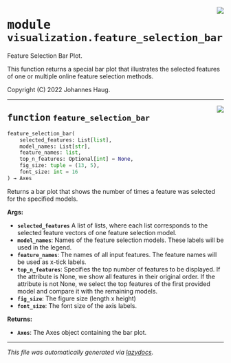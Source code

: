 <!-- markdownlint-disable -->

<a href="https://github.com/haugjo/float/tree/main/float/visualization/feature_selection_bar.py#L0"><img align="right" style="float:right;" src="https://img.shields.io/badge/-source-cccccc?style=flat-square"></a>

# <kbd>module</kbd> `visualization.feature_selection_bar`
Feature Selection Bar Plot. 

This function returns a special bar plot that illustrates the selected features of one or multiple online feature selection methods. 

Copyright (C) 2022 Johannes Haug. 


---

<a href="https://github.com/haugjo/float/tree/main/float/visualization/feature_selection_bar.py#L19"><img align="right" style="float:right;" src="https://img.shields.io/badge/-source-cccccc?style=flat-square"></a>

## <kbd>function</kbd> `feature_selection_bar`

```python
feature_selection_bar(
    selected_features: List[list],
    model_names: List[str],
    feature_names: list,
    top_n_features: Optional[int] = None,
    fig_size: tuple = (13, 5),
    font_size: int = 16
) → Axes
```

Returns a bar plot that shows the number of times a feature was selected for the specified models. 



**Args:**

 - <b>`selected_features`</b>  A list of lists, where each list corresponds to the selected feature vectors of one feature selection model. 
 - <b>`model_names`</b>:  Names of the feature selection models. These labels will be used in the legend. 
 - <b>`feature_names`</b>:  The names of all input features. The feature names will be used as x-tick labels. 
 - <b>`top_n_features`</b>:  Specifies the top number of features to be displayed. If the attribute is None, we show all features in  their original order. If the attribute is not None, we select the top features of the first provided model  and compare it with the remaining models. 
 - <b>`fig_size`</b>:  The figure size (length x height) 
 - <b>`font_size`</b>:  The font size of the axis labels. 



**Returns:**
 
 - <b>`Axes`</b>:  The Axes object containing the bar plot. 




---

_This file was automatically generated via [lazydocs](https://github.com/ml-tooling/lazydocs)._
